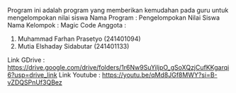 Program ini adalah program yang memberikan kemudahan pada guru 
untuk mengelompokan nilai siswa
Nama Program : Pengelompokan Nilai Siswa
Nama Kelompok : Magic Code
Anggota : 
  1. Muhammad Farhan Prasetyo (241401094)
  2. Mutia Elshaday Sidabutar (241401133)

Link GDrive : https://drive.google.com/drive/folders/1r6Nw9SuYiljpO_gSoXQzjCufKKgarqi6?usp=drive_link
Link Youtube : https://youtu.be/qMd8JGf8MWY?si=B-vZDQSPnUf3QBez
